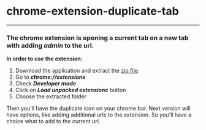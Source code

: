 # chrome-extension-duplicate-tab
---
### The chrome extension is opening a current tab on a new tab with adding **_admin_** to the url.
**In order to use the extension:**
1. Download the application and extract the [zip file](https://github.com/lunev/chrome-extension-duplicate-tab/archive/master.zip).   
1. Go to **_chrome://extensions_**
2. Check **_Developer mode_**
3. Click on **_Load unpacked extensione_** button
4. Choose the extracted folder

Then you'll have the duplicate icon on your chrome bar.
Next version will have options, like adding additional urls to the extension. So you'll have a choice what to add to the current url.

